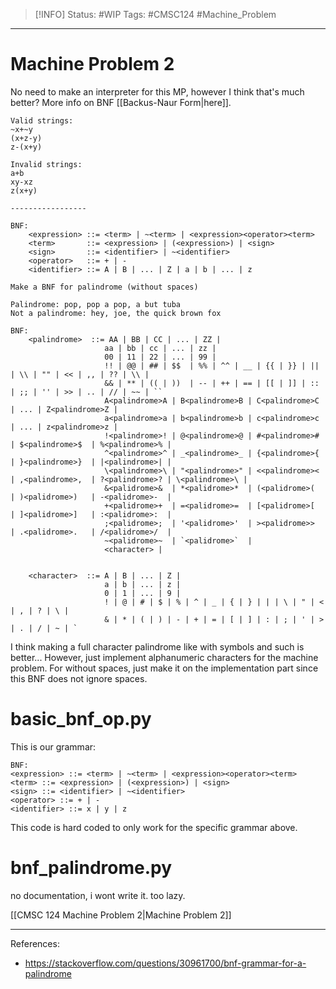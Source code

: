>[!INFO]
> Status: #WIP 
> Tags: #CMSC124 #Machine_Problem

----
# Machine Problem 2
No need to make an interpreter for this MP, however I think that's much better?
More info on BNF [[Backus-Naur Form|here]].

```
Valid strings:
~x+~y
(x+z-y)
z-(x+y)

Invalid strings:
a+b
xy-xz
z(x+y)

-----------------

BNF:
	<expression> ::= <term> | ~<term> | <expression><operator><term>
	<term>       ::= <expression> | (<expression>) | <sign>
	<sign>       ::= <identifier> | ~<identifier>
	<operator>   ::= + | - 
    <identifier> ::= A | B | ... | Z | a | b | ... | z

```

```
Make a BNF for palindrome (without spaces)

Palindrome: pop, pop a pop, a but tuba  
Not a palindrome: hey, joe, the quick brown fox

BNF:
	<palindrome>  ::= AA | BB | CC | ... | ZZ |
				     aa | bb | cc | ... | zz |
				     00 | 11 | 22 | ... | 99 |
				     !! | @@ | ## | $$  | %% | ^^ | __ | {{ | }} | || | \\ | "" | << | ,, | ?? | \\ |
					 && | ** | (( | ))  | -- | ++ | == | [[ | ]] | :: | ;; | '' | >> | .. | // | ~~ | ``
					 A<palindrome>A | B<palindrome>B | C<palindrome>C | ... | Z<palindrome>Z |
				     a<palindrome>a | b<palindrome>b | c<palindrome>c | ... | z<palindrome>z |
				     !<palindrome>! | @<palindrome>@ | #<palindrome># | $<palindrome>$  | %<palindrome>% | 
				     ^<palindrome>^ | _<palindrome>_ | {<palindrome>{ | }<palindrome>}  | |<palindrome>| | 
				     \<palindrome>\ | "<palindrome>" | <<palindrome>< | ,<palindrome>,  | ?<palindrome>? | \<palindrome>\ |
					 &<palidrome>&  | *<palidrome>*  | (<palidrome>(  | )<palidrome>)   | -<palidrome>-  | 
					 +<palidrome>+  | =<palidrome>=  | [<palidrome>[  | ]<palidrome>]   | :<palidrome>:  | 
					 ;<palidrome>;  | '<palidrome>'  | ><palidrome>>  | .<palidrome>.   | /<palidrome>/  | 
					 ~<palidrome>~  | `<palidrome>`  |
					 <character> | 


	<character>  ::= A | B | ... | Z | 
					 a | b | ... | z |
					 0 | 1 | ... | 9 |
					 ! | @ | # | $ | % | ^ | _ | { | } | | | \ | " | < | , | ? | \ |
					 & | * | ( | ) | - | + | = | [ | ] | : | ; | ' | > | . | / | ~ | `
```
I think making a full character palindrome like with symbols and such is better... However, just implement alphanumeric characters for the machine problem.
For without spaces, just make it on the implementation part since this BNF does not ignore spaces.

# basic_bnf_op.py
This is our grammar:
```
BNF:
<expression> ::= <term> | ~<term> | <expression><operator><term>
<term> ::= <expression> | (<expression>) | <sign>
<sign> ::= <identifier> | ~<identifier>
<operator> ::= + | -
<identifier> ::= x | y | z
```
This code is hard coded to only work for the specific grammar above.

# bnf_palindrome.py

no documentation, i wont write it. too lazy.


[[CMSC 124 Machine Problem 2|Machine Problem 2]]

---
References:
- https://stackoverflow.com/questions/30961700/bnf-grammar-for-a-palindrome